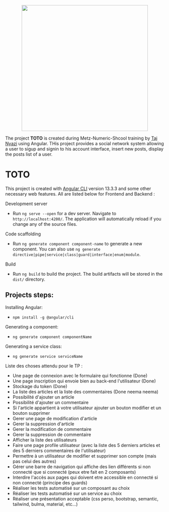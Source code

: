 <p align="center"><a href="https://angular.io/" target="_blank"><img src="https://brandslogos.com/wp-content/uploads/images/large/angular-logo-vector-1.svg" width="400"></a></p>

The project **TOTO** is created during Metz-Numeric-Shcool training by [Taj Nyazi](https://estracode.com) using Angular. THis project provides a social network system allowing a user to sigup and signin to his account interface, insert new posts, display the posts list of a user.

# TOTO

This project is created with [Angular CLI](https://github.com/angular/angular-cli) version 13.3.3 and some other necessary web features. All are listed below for Frontend and Backend :



<!-- ## Screenshots:

Listing all the books:
![](/src/assets/images/screenshots/list.png) -->


Development server
  - Run `ng serve --open` for a dev server. Navigate to `http://localhost:4200/`. The application will automatically reload if you change any of the source files.

Code scaffolding
  - Run `ng generate component component-name` to generate a new component. You can also use `ng generate directive|pipe|service|class|guard|interface|enum|module`.


Build
  - Run `ng build` to build the project. The build artifacts will be stored in the `dist/` directory.

## Projects steps:

Installing Angular:
  - `npm install -g @angular/cli`

Generating a component:
  - `ng generate component componentName`

Generating a service class:
  - `ng generate service serviceName`


Liste des choses attendu pour le TP :
  - Une page de connexion avec le formulaire qui fonctionne (Done)
  - Une page inscription qui envoie bien au back-end l'utilisateur (Done)
  - Stockage du token (Done)
  - La liste des articles et la liste des commentaires (Done neema neema)
  - Possibilité d'ajouter un article
  - Possibilité d'ajouter un commentaire
  - Si l'article appartient à votre utilisateur ajouter un bouton modifier et un bouton supprimer
  - Gerer une page de modification d'article
  - Gerer la suppression d'article
  - Gerer la modification de commentaire
  - Gerer la suppression de commentaire
  - Afficher la liste des utilisateurs
  - Faire une page profile utilisateur (avec la liste des 5 derniers articles et des 5 derniers commentaires de l'utilisateur)
  - Permettre à un utilisateur de modifier et supprimer son compte (mais pas celui des autres)
  - Gérer une barre de navigation qui affiche des lien différents si non connecté que si connecté (peux etre fait en 2 composants)
  - Interdire l'accès aux pages qui doivent etre accessible en connecté si non connecté (principe des guards)
  - Réaliser les tests automatisé sur un composant au choix
  - Réaliser les tests automatisé sur un service au choix
  - Réaliser une présentation acceptable (css perso, bootstrap, semantic, tailwind, bulma, material, etc...)

